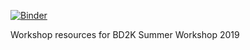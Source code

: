 [![Binder](https://mybinder.org/badge_logo.svg)](https://mybinder.org/v2/gh/bsaintjo/BD2K-Summer-Workshop/master)

Workshop resources for BD2K Summer Workshop 2019
